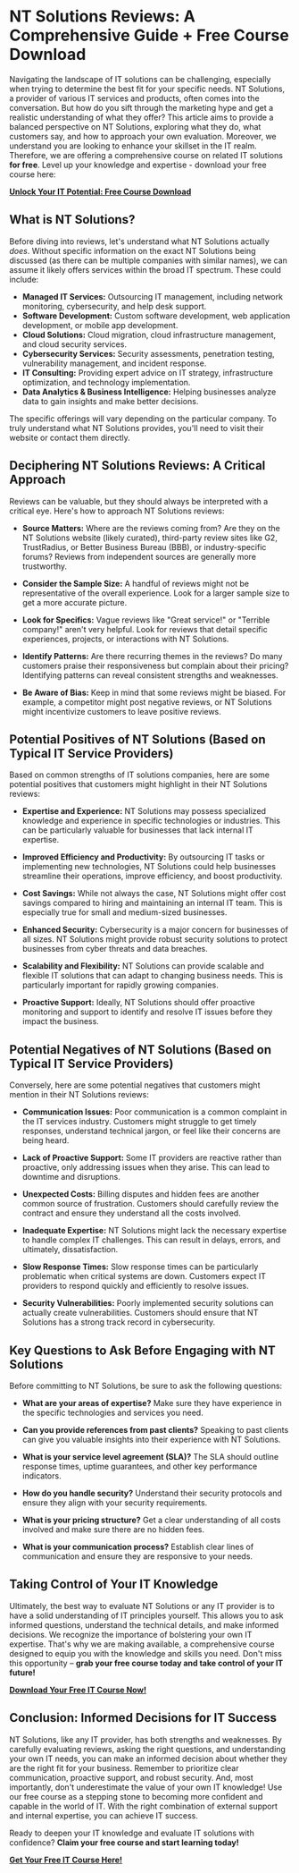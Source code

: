 # NT Solutions Reviews: A Comprehensive Guide + Free Course Download

Navigating the landscape of IT solutions can be challenging, especially when trying to determine the best fit for your specific needs. NT Solutions, a provider of various IT services and products, often comes into the conversation. But how do you sift through the marketing hype and get a realistic understanding of what they offer? This article aims to provide a balanced perspective on NT Solutions, exploring what they do, what customers say, and how to approach your own evaluation. Moreover, we understand you are looking to enhance your skillset in the IT realm. Therefore, we are offering a comprehensive course on related IT solutions **for free**. Level up your knowledge and expertise - download your free course here:

[**Unlock Your IT Potential: Free Course Download**](https://udemywork.com/nt-solutions-reviews)

## What is NT Solutions?

Before diving into reviews, let's understand what NT Solutions actually *does*. Without specific information on the exact NT Solutions being discussed (as there can be multiple companies with similar names), we can assume it likely offers services within the broad IT spectrum. These could include:

*   **Managed IT Services:** Outsourcing IT management, including network monitoring, cybersecurity, and help desk support.
*   **Software Development:** Custom software development, web application development, or mobile app development.
*   **Cloud Solutions:** Cloud migration, cloud infrastructure management, and cloud security services.
*   **Cybersecurity Services:** Security assessments, penetration testing, vulnerability management, and incident response.
*   **IT Consulting:** Providing expert advice on IT strategy, infrastructure optimization, and technology implementation.
*   **Data Analytics & Business Intelligence:** Helping businesses analyze data to gain insights and make better decisions.

The specific offerings will vary depending on the particular company. To truly understand what NT Solutions provides, you'll need to visit their website or contact them directly.

## Deciphering NT Solutions Reviews: A Critical Approach

Reviews can be valuable, but they should always be interpreted with a critical eye. Here's how to approach NT Solutions reviews:

*   **Source Matters:** Where are the reviews coming from? Are they on the NT Solutions website (likely curated), third-party review sites like G2, TrustRadius, or Better Business Bureau (BBB), or industry-specific forums? Reviews from independent sources are generally more trustworthy.

*   **Consider the Sample Size:** A handful of reviews might not be representative of the overall experience. Look for a larger sample size to get a more accurate picture.

*   **Look for Specifics:** Vague reviews like "Great service!" or "Terrible company!" aren't very helpful. Look for reviews that detail specific experiences, projects, or interactions with NT Solutions.

*   **Identify Patterns:** Are there recurring themes in the reviews? Do many customers praise their responsiveness but complain about their pricing? Identifying patterns can reveal consistent strengths and weaknesses.

*   **Be Aware of Bias:** Keep in mind that some reviews might be biased. For example, a competitor might post negative reviews, or NT Solutions might incentivize customers to leave positive reviews.

## Potential Positives of NT Solutions (Based on Typical IT Service Providers)

Based on common strengths of IT solutions companies, here are some potential positives that customers might highlight in their NT Solutions reviews:

*   **Expertise and Experience:** NT Solutions may possess specialized knowledge and experience in specific technologies or industries. This can be particularly valuable for businesses that lack internal IT expertise.

*   **Improved Efficiency and Productivity:** By outsourcing IT tasks or implementing new technologies, NT Solutions could help businesses streamline their operations, improve efficiency, and boost productivity.

*   **Cost Savings:** While not always the case, NT Solutions might offer cost savings compared to hiring and maintaining an internal IT team. This is especially true for small and medium-sized businesses.

*   **Enhanced Security:** Cybersecurity is a major concern for businesses of all sizes. NT Solutions might provide robust security solutions to protect businesses from cyber threats and data breaches.

*   **Scalability and Flexibility:** NT Solutions can provide scalable and flexible IT solutions that can adapt to changing business needs. This is particularly important for rapidly growing companies.

*   **Proactive Support:** Ideally, NT Solutions should offer proactive monitoring and support to identify and resolve IT issues before they impact the business.

## Potential Negatives of NT Solutions (Based on Typical IT Service Providers)

Conversely, here are some potential negatives that customers might mention in their NT Solutions reviews:

*   **Communication Issues:** Poor communication is a common complaint in the IT services industry. Customers might struggle to get timely responses, understand technical jargon, or feel like their concerns are being heard.

*   **Lack of Proactive Support:** Some IT providers are reactive rather than proactive, only addressing issues when they arise. This can lead to downtime and disruptions.

*   **Unexpected Costs:** Billing disputes and hidden fees are another common source of frustration. Customers should carefully review the contract and ensure they understand all the costs involved.

*   **Inadequate Expertise:** NT Solutions might lack the necessary expertise to handle complex IT challenges. This can result in delays, errors, and ultimately, dissatisfaction.

*   **Slow Response Times:** Slow response times can be particularly problematic when critical systems are down. Customers expect IT providers to respond quickly and efficiently to resolve issues.

*   **Security Vulnerabilities:** Poorly implemented security solutions can actually create vulnerabilities. Customers should ensure that NT Solutions has a strong track record in cybersecurity.

## Key Questions to Ask Before Engaging with NT Solutions

Before committing to NT Solutions, be sure to ask the following questions:

*   **What are your areas of expertise?** Make sure they have experience in the specific technologies and services you need.

*   **Can you provide references from past clients?** Speaking to past clients can give you valuable insights into their experience with NT Solutions.

*   **What is your service level agreement (SLA)?** The SLA should outline response times, uptime guarantees, and other key performance indicators.

*   **How do you handle security?** Understand their security protocols and ensure they align with your security requirements.

*   **What is your pricing structure?** Get a clear understanding of all costs involved and make sure there are no hidden fees.

*   **What is your communication process?** Establish clear lines of communication and ensure they are responsive to your needs.

## Taking Control of Your IT Knowledge

Ultimately, the best way to evaluate NT Solutions or any IT provider is to have a solid understanding of IT principles yourself. This allows you to ask informed questions, understand the technical details, and make informed decisions. We recognize the importance of bolstering your own IT expertise. That's why we are making available, a comprehensive course designed to equip you with the knowledge and skills you need. Don't miss this opportunity – **grab your free course today and take control of your IT future!**

[**Download Your Free IT Course Now!**](https://udemywork.com/nt-solutions-reviews)

## Conclusion: Informed Decisions for IT Success

NT Solutions, like any IT provider, has both strengths and weaknesses. By carefully evaluating reviews, asking the right questions, and understanding your own IT needs, you can make an informed decision about whether they are the right fit for your business. Remember to prioritize clear communication, proactive support, and robust security. And, most importantly, don't underestimate the value of your own IT knowledge! Use our free course as a stepping stone to becoming more confident and capable in the world of IT. With the right combination of external support and internal expertise, you can achieve IT success.

Ready to deepen your IT knowledge and evaluate IT solutions with confidence? **Claim your free course and start learning today!**

[**Get Your Free IT Course Here!**](https://udemywork.com/nt-solutions-reviews)
